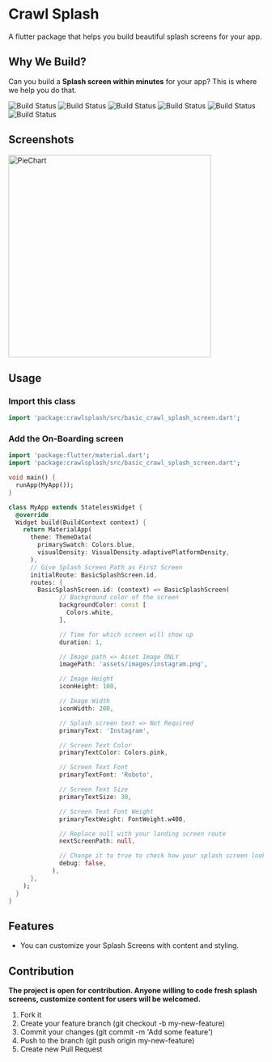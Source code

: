 # Crawl Splash

A flutter package that helps you build beautiful splash screens for your app.

## Why We Build?

Can you build a **Splash screen within minutes** for your app? This is where we help you do that.

![Build Status](https://img.shields.io/badge/Build-Passing-blue) ![Build Status](https://img.shields.io/badge/Release-V0.1.0-green) ![Build Status](https://img.shields.io/badge/license-MIT-red) ![Build Status](https://img.shields.io/badge/Contribution-Open-Yellow) ![Build Status](https://img.shields.io/badge/Platform-Flutter-orange) ![Build Status](https://img.shields.io/badge/Language-Dart-DarkPink)

## Screenshots

<img src="https://raw.githubusercontent.com/imsks/On-Board-Me/master/screenshots/on-board-me-1.jpeg"  height = "400" alt="PieChart">

## Usage

### Import this class

```dart
import 'package:crawlsplash/src/basic_crawl_splash_screen.dart';
```

### Add the On-Boarding screen

```dart
import 'package:flutter/material.dart';
import 'package:crawlsplash/src/basic_crawl_splash_screen.dart';

void main() {
  runApp(MyApp());
}

class MyApp extends StatelessWidget {
  @override
  Widget build(BuildContext context) {
    return MaterialApp(
      theme: ThemeData(
        primarySwatch: Colors.blue,
        visualDensity: VisualDensity.adaptivePlatformDensity,
      ),
      // Give Splash Screen Path as First Screen
      initialRoute: BasicSplashScreen.id,
      routes: {
        BasicSplashScreen.id: (context) => BasicSplashScreen(
              // Background color of the screen
              backgroundColor: const [
                Colors.white,
              ],

              // Time for which screen will show up
              duration: 1,

              // Image path => Asset Image ONLY
              imagePath: 'assets/images/instagram.png',

              // Image Height
              iconHeight: 100,

              // Image Width
              iconWidth: 200,

              // Splash screen text => Not Required
              primaryText: 'Instagram',

              // Screen Text Color
              primaryTextColor: Colors.pink,

              // Screen Text Font
              primaryTextFont: 'Roboto',

              // Screen Text Size
              primaryTextSize: 30,

              // Screen Text Font Weight
              primaryTextWeight: FontWeight.w400,

              // Replace null with your landing screen route
              nextScreenPath: null,

              // Change it to true to check how your splash screen looks like
              debug: false,
            ),
      },
    );
  }
}

```

## Features

- You can customize your Splash Screens with content and styling.

## Contribution

**The project is open for contribution. Anyone willing to code fresh splash screens, customize content for users will be welcomed.**

1. Fork it
2. Create your feature branch (git checkout -b my-new-feature)
3. Commit your changes (git commit -m 'Add some feature')
4. Push to the branch (git push origin my-new-feature)
5. Create new Pull Request
